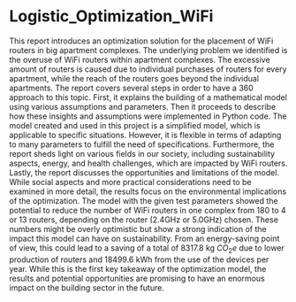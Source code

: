 # Logistic_Optimization_WiFi
This report introduces an optimization solution for the placement of WiFi routers in big apartment complexes. The underlying problem we identified is the overuse of WiFi routers within apartment complexes. The excessive amount of routers is caused due to individual purchases of routers for every apartment, while the reach of the routers goes beyond the individual apartments. The report covers several steps in order to have a 360 approach to this topic. First, it explains the building of a mathematical model using various assumptions and parameters. Then it proceeds to describe how these insights and assumptions were implemented in Python code. The model created and used in this project is a simplified model, which is applicable to specific situations. However, it is flexible in terms of adapting to many parameters to fulfill the need of specifications.  Furthermore, the report sheds light on various fields in our society, including sustainability aspects, energy, and health challenges, which are impacted by WiFi routers. Lastly, the report discusses the opportunities and limitations of the model. 
While social aspects and more practical considerations need to be examined in more detail, the results focus on the environmental implications of the optimization. The model with the given test parameters showed the potential to reduce the number of WiFi routers in one complex from 180 to 4 or 13 routers, depending on the router (2.4GHz or 5.0GHz) chosen. These numbers might be overly optimistic but show a strong indication of the impact this model can have on sustainability. From an energy-saving point of view, this could lead to a saving of a total of 8317.8 kg $CO_2e$ due to lower production of routers and 18499.6 kWh from the use of the devices per year. While this is the first key takeaway of the optimization model, the results and potential opportunities are promising to have an enormous impact on the building sector in the future.
